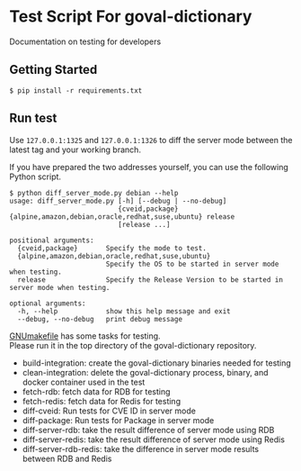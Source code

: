 # Test Script For goval-dictionary
Documentation on testing for developers

## Getting Started
```terminal
$ pip install -r requirements.txt
```

## Run test
Use `127.0.0.1:1325` and `127.0.0.1:1326` to diff the server mode between the latest tag and your working branch.

If you have prepared the two addresses yourself, you can use the following Python script.
```terminal
$ python diff_server_mode.py debian --help
usage: diff_server_mode.py [-h] [--debug | --no-debug]
                           {cveid,package} {alpine,amazon,debian,oracle,redhat,suse,ubuntu} release
                           [release ...]

positional arguments:
  {cveid,package}       Specify the mode to test.
  {alpine,amazon,debian,oracle,redhat,suse,ubuntu}
                        Specify the OS to be started in server mode when testing.
  release               Specify the Release Version to be started in server mode when testing.

optional arguments:
  -h, --help            show this help message and exit
  --debug, --no-debug   print debug message
```

[GNUmakefile](../GNUmakefile) has some tasks for testing.  
Please run it in the top directory of the goval-dictionary repository.

- build-integration: create the goval-dictionary binaries needed for testing
- clean-integration: delete the goval-dictionary process, binary, and docker container used in the test
- fetch-rdb: fetch data for RDB for testing
- fetch-redis: fetch data for Redis for testing
- diff-cveid: Run tests for CVE ID in server mode
- diff-package: Run tests for Package in server mode
- diff-server-rdb: take the result difference of server mode using RDB
- diff-server-redis: take the result difference of server mode using Redis
- diff-server-rdb-redis: take the difference in server mode results between RDB and Redis
